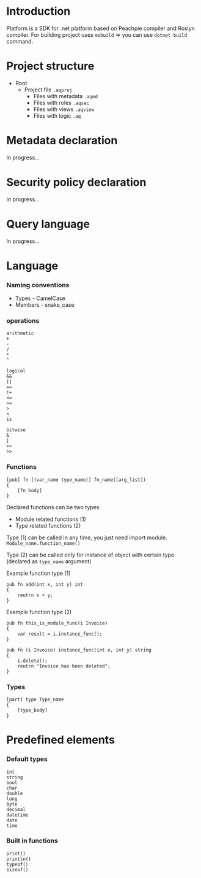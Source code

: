 ﻿# Introduction
Platform is a SDK for .net platform based on Peachpie compiler and Roslyn compiler. For
building project uses ```msbuild``` => you can use ```dotnet build``` command.

# Project structure
- Root
  - Project file ```.aqproj```
    - Files with metadata ```.aqmd```
    - Files with roles ```.aqsec```
    - Files with views ```.aqview```
    - Files with logic ```.aq```
  
# Metadata declaration
In progress...

# Security policy declaration
In progress...

# Query language
In progress... 

# Language

### Naming conventions

* Types - CamelCase
* Members - snake_case

### operations
```
arithmetic 
+ 
-
/
*
^

logical
&&
||
==
!=
<=
>=
>
<
is

bitwise
&
|
<<
>>

```

### Functions

```
[pub] fn [(var_name type_name)] fn_name([arg_list])
{
    [fn body]
}
```

Declared functions can be two types: 
- Module related functions (1)
- Type related functions (2)

Type (1) can be called in any time, you just need import module.
```Module_name.function_name()```

Type (2) can be called only for instance of object with certain type (declared as ```type_name``` argument)


Example function type (1)
```
pub fn add(int x, int y) int
{
    reutrn x + y;
}
```

Example function type (2)
```
pub fn this_is_module_func(i Invoice)
{
    var result = i.instance_func();
}

pub fn (i Invoice) instance_func(int x, int y) string
{
    i.delete();
    reutrn "Invoice has been deleted";
}
```

### Types

```
[part] type Type_name 
{
    [type_body]
}
```

# Predefined elements

### Default types

```
int
string
bool
char
double
long
byte
decimal
datetime
date
time
```

### Built in functions

```
print()
println()
typeof()
sizeof()
```


